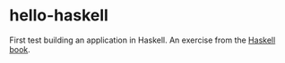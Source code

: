 # hello-haskell

First test building an application in Haskell. An exercise from the [Haskell book](http://haskellbook.com).
